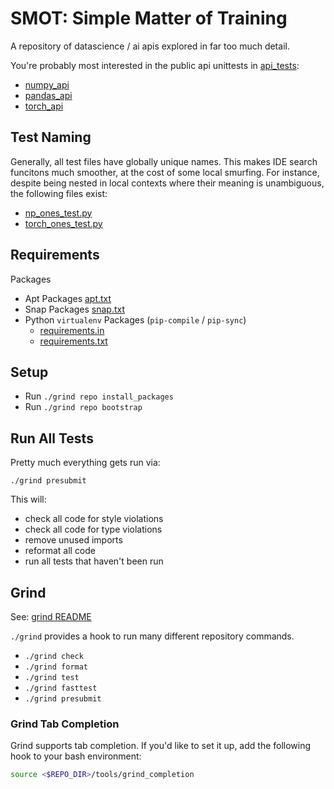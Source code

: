 # SMOT: Simple Matter of Training

A repository of datascience / ai apis explored in far too much detail.

You're probably most interested in the public api unittests in [api_tests](./smot/api_tests):
  * [numpy_api](./smot/api_tests/np_api)
  * [pandas_api](./smot/api_tests/pandas_api)
  * [torch_api](./smot/api_tests/torch_api)
 
## Test Naming

Generally, all test files have globally unique names. This makes IDE search funcitons
much smoother, at the cost of some local smurfing. For instance, despite being nested
in local contexts where their meaning is unambiguous, the following files exist:
  * [np_ones_test.py](./smot/api_tests/numpy_api/creation/np_ones_test.py)
  * [torch_ones_test.py](./smot/api_tests/torch_api/creation/torch_ones_test.py)

## Requirements

Packages
  * Apt Packages [apt.txt](./apt.txt)
  * Snap Packages [snap.txt](./snap.txt)
  * Python `virtualenv` Packages (`pip-compile` / `pip-sync`)
    - [requirements.in](./requirements.in)
    - [requirements.txt](./requirements.txt)


## Setup

  * Run `./grind repo install_packages`
  * Run `./grind repo bootstrap`

## Run All Tests

Pretty much everything gets run via:

`./grind presubmit`

This will:
  * check all code for style violations
  * check all code for type violations
  * remove unused imports
  * reformat all code
  * run all tests that haven't been run


## Grind

See: [grind README](commands/README.md)

`./grind` provides a hook to run many different repository commands.

  * `./grind check`
  * `./grind format`
  * `./grind test`
  * `./grind fasttest`
  * `./grind presubmit`

### Grind Tab Completion

Grind supports tab completion. If you'd like to set it up, add the following hook
to your bash environment:

```bash
source <$REPO_DIR>/tools/grind_completion
```
